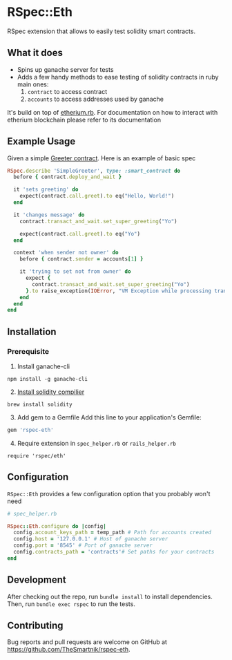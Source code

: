 # RSpec::Eth

RSpec extension that allows to easily test solidity smart contracts.

## What it does

* Spins up ganache server for tests
* Adds a few handy methods to ease testing of solidity contracts in ruby main ones:
    1. `contract` to access contract
    2. `accounts` to access addresses used by ganache

It's build on top of [etherium.rb](https://github.com/EthWorks/ethereum.rb). For documentation on how to interact with etherium blockchain please refer to its documentation

## Example Usage
Given a simple [Greeter contract](https://github.com/TheSmartnik/rspec-eth/blob/master/contracts/simple_greeter.sol). Here is an example of basic spec

```ruby
RSpec.describe 'SimpleGreeter', type: :smart_contract do
  before { contract.deploy_and_wait }

  it 'sets greeting' do
    expect(contract.call.greet).to eq("Hello, World!")
  end

  it 'changes message' do
    contract.transact_and_wait.set_super_greeting("Yo")

    expect(contract.call.greet).to eq("Yo")
  end

  context 'when sender not owner' do
    before { contract.sender = accounts[1] }

    it 'trying to set not from owner' do
      expect {
        contract.transact_and_wait.set_super_greeting("Yo")
      }.to raise_exception(IOError, "VM Exception while processing transaction: revert Only owner")
    end
  end
end
```

## Installation

### Prerequisite

1. Install ganache-cli
```
npm install -g ganache-cli
```
2. [Install solidity compilier](https://docs.soliditylang.org/en/v0.8.9/installing-solidity.html)
```
brew install solidity
```

3. Add gem to a Gemfile
Add this line to your application's Gemfile:

```ruby
gem 'rspec-eth'
```

4. Require extension in `spec_helper.rb` or `rails_helper.rb`
```
require 'rspec/eth'
```

## Configuration

`RSpec::Eth` provides a few configuration option that you probably won't need

```ruby
# spec_helper.rb

RSpec::Eth.configure do |config|
  config.account_keys_path = temp_path # Path for accounts created
  config.host = '127.0.0.1' # Host of ganache server
  config.port = '8545' # Port of ganache server
  config.contracts_path = 'contracts'# Set paths for your contracts
end

```


## Development

After checking out the repo, run `bundle install` to install dependencies. Then, run `bundle exec rspec` to run the tests.


## Contributing

Bug reports and pull requests are welcome on GitHub at https://github.com/TheSmartnik/rspec-eth.

